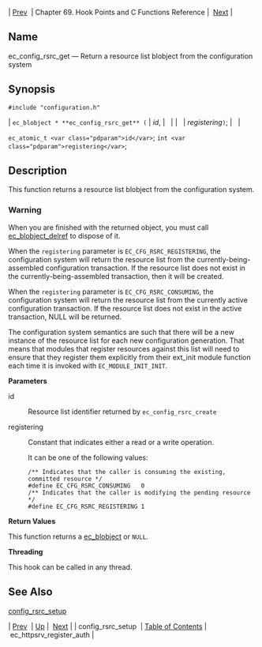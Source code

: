 | [Prev](hooks.config_rsrc_setup)  | Chapter 69. Hook Points and C Functions Reference |  [Next](apis.ec_httpsrv_register_auth) |

<a name="apis.ec_config_rsrc_get"></a>
## Name

ec_config_rsrc_get — Return a resource list blobject from the configuration system

## Synopsis

`#include "configuration.h"`

| `ec_blobject * **ec_config_rsrc_get** (` | <var class="pdparam">id</var>, |   |
|   | <var class="pdparam">registering</var>`)`; |   |

`ec_atomic_t <var class="pdparam">id</var>`;
`int <var class="pdparam">registering</var>`;<a name="idp8663440"></a>
## Description

This function returns a resource list blobject from the configuration system.

### Warning

When you are finished with the returned object, you must call [ec_blobject_delref](https://support.messagesystems.com/docs/web-c-api/apis.ec_blobject_delref) to dispose of it.

When the `registering` parameter is `EC_CFG_RSRC_REGISTERING`, the configuration system will return the resource list from the currently-being-assembled configuration transaction. If the resource list does not exist in the currently-being-assembled transaction, then it will be created.

When the `registering` parameter is `EC_CFG_RSRC_CONSUMING`, the configuration system will return the resource list from the currently active configuration transaction. If the resource list does not exist in the active transaction, NULL will be returned.

The configuration system semantics are such that there will be a new instance of the resource list for each new configuration generation. That means that modules that register resources against this list will need to ensure that they register them explicitly from their ext_init module function each time it is invoked with `EC_MODULE_INIT_INIT`.

**Parameters**

<dl className="variablelist">

<dt>id</dt>

<dd>

Resource list identifier returned by `ec_config_rsrc_create`

</dd>

<dt>registering</dt>

<dd>

Constant that indicates either a read or a write operation.

It can be one of the following values:

```
/** Indicates that the caller is consuming the existing, committed resource */
#define EC_CFG_RSRC_CONSUMING   0
/** Indicates that the caller is modifying the pending resource */
#define EC_CFG_RSRC_REGISTERING 1
```
</dd>

</dl>

**Return Values**

This function returns a [ec_blobject](https://support.messagesystems.com/docs/web-c-api/structs.ec_blobject) or `NULL`.

**Threading**

This hook can be called in any thread.

<a name="idp7808848"></a>
## See Also

[config_rsrc_setup](hooks.config_rsrc_setup "config_rsrc_setup")

| [Prev](hooks.config_rsrc_setup)  | [Up](hooks) |  [Next](apis.ec_httpsrv_register_auth) |
| config_rsrc_setup  | [Table of Contents](index) |  ec_httpsrv_register_auth |

